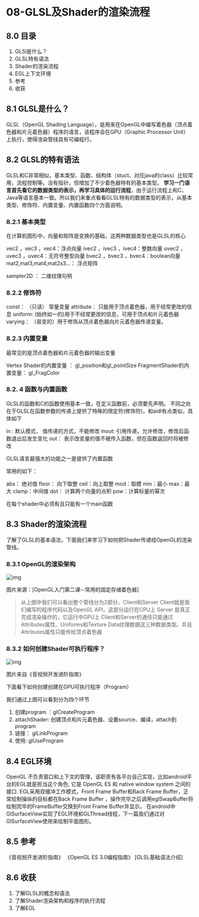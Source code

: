 # 08-GLSL及Shader的渲染流程

## 8.0 目录

1. GLSl是什么？
2. GLSL特有语法
3. Shader的渲染流程
4. EGL上下文环境
5. 参考
6. 收获

## 8.1 GLSL是什么？

GLSL（OpenGL Shading Language），是用来在OpenGL中编写着色器（顶点着色器和片元着色器）程序的语言，该程序会在GPU（Graphic Processor Unit）上执行，使得渲染管线具有可编程行。

## 8.2 GLSL的特有语法

GLSL和C非常相似，基本类型、函数、结构体（stuct、对应java的class）比较常用，流程控制等。没有指针，但增加了不少着色器特有的基本类型。
 **学习一门语言首先看它的数据类型的表示，再学习具体的运行流程**，由于运行流程上和C、Java等语言基本一致。所以我们来重点看看GLSL特有的数据类型的表示，从基本类型、修饰符、内置变量、内置函数四个方面说明。

### 8.2.1 基本类型

在计算机图形中，向量和矩阵是变换的基础，这两种数据类型也是GLSL的核心

vec2 ，vec3 ，vec4：浮点向量
 ivec2 ，ivec3 ，ivec4：整数向量
 uvec2 ，uvec3 ，uvec4：无符号整型向量
 bvec2 ，bvec3 ，bvec4：boolean向量
 mat2,mat3,mat4,mat2x3…： 浮点矩阵

sampler2D ： 二维纹理句柄

### 8.2.2  修饰符

const：    （只读） 常量变量
 attribute： 只能用于顶点着色器，用于经常更改的信息
 uniform:   (始终如一的)用于不经常更改的信息，可用于顶点和片元着色器
 varying：  （易变的）用于修饰从顶点着色器向片元着色器传递变量。

### 8.2.3 内置变量

最常见的是顶点着色器和片元着色器的输出变量

Vertex Shader的内置变量 ： gl_position和gl_pointSize
 FragmentShader的内置变量： gl_FragColor

### 8.2. 4 函数与内置函数

GLSL的函数和C的函数使用基本一致，在定义函数前，必须要先声明。
 不同之处在于GLSL在函数参数的传递上提供了特殊的限定符(修饰符)，和aidl有点类似，具体如下

in : 默认模式， 值传递的方式，不能修改
 inout: 引用传递，允许修改，修改后函数退出后发生变化
 out： 表示改变量的值不被传入函数，但在函数返回时将被修改

GLSL语言最强大的功能之一是提供了内置函数

常用的如下：

abs： 绝对值
 floor： 向下取整
 ceil：向上取整
 mod：取模
 min：最小
 max：最大
 clamp：中间值
 dot： 计算两个向量的点积
 pow：计算标量的幂次

在每个shader中必须有且只能有一个main函数

## 8.3 Shader的渲染流程

了解了GLSL的基本语法，下面我们来学习下如何把Shader传递给OpenGL的渲染管线。

### 8.3.1  OpenGL的渲染架构

![img](https:////upload-images.jianshu.io/upload_images/1791669-197599d4d46bf993.png?imageMogr2/auto-orient/strip|imageView2/2/w/1200/format/webp)

图片来源：[OpenGL入门第二课--常用的固定存储着色器]

> 从上图中我们可以看出整个管线分为2部分，Client和Server
>  Client就是我们编写的程序代码以及OpenGL API，这部分运行在CPU上
>  Server 是真正完成渲染操作的，它运行中GPU上
>  Client和Server的通信只能通过Attributes属性、Uniforms和Texture Data纹理数据这三种数据类型。并且Attributes属性只能传给顶点着色器

### 8.3.2 如何创建Shader可执行程序？

![img](https:////upload-images.jianshu.io/upload_images/1791669-8f5d5ad196aaa27c.jpeg?imageMogr2/auto-orient/strip|imageView2/2/w/1200/format/webp)

图片来自《音视频开发进阶指南》

下面看下如何创建创建在GPU可执行程序（Program）

我们通过上图可以看到分为四个环节

1. 创建program  ：glCreateProgram
2. attachShader: 创建顶点和片元着色器、设置source、编译，attach到program
3. 链接： glLinkProgram
4. 使用: glUseProgram

## 8.4 EGL环境

OpenGL 不负责窗口和上下文的管理，该职责有各平台自己实现，比如android平台的EGL就是担当这个角色, 它是 OpenGL ES 和 native window system 之间的接口.
 EGL采用双缓冲工作模式，Front Frame Buffer和Back Frame Buffer，正常绘制操纵的目标都在Back Frame Buffer ，操作完毕之后调用eglSwapBuffer将绘制完毕的FrameBuffer交换到Front Frame Buffer并显示。
 在android中GlSurfaceView实现了EGL环境和GLThread线程，下一篇我们通过对GlSurfaceView使用来绘制平面图形。

## 8.5 参考

《音视频开发进阶指南》
 《OpenGL ES 3.0编程指南》
 [GLSL基础语法介绍]

## 8.6 收获

1. 了解GLSL的概念和语法
2. 了解Shader渲染架构和程序的执行流程
3. 了解EGL

